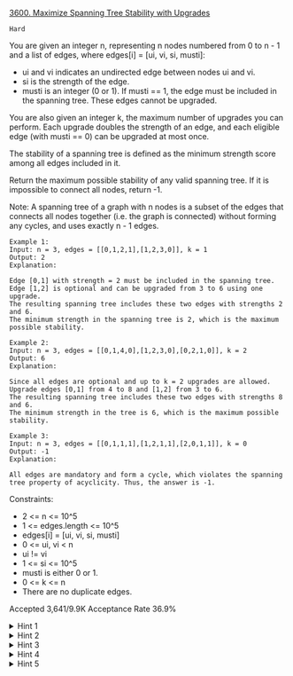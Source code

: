 [3600. Maximize Spanning Tree Stability with Upgrades](https://leetcode.com/problems/maximize-spanning-tree-stability-with-upgrades/)

`Hard`

You are given an integer n, representing n nodes numbered from 0 to n - 1 and a list of edges, where edges[i] = [ui, vi, si, musti]:

- ui and vi indicates an undirected edge between nodes ui and vi.
- si is the strength of the edge.
- musti is an integer (0 or 1). If musti == 1, the edge must be included in the spanning tree. These edges cannot be upgraded.

You are also given an integer k, the maximum number of upgrades you can perform. Each upgrade doubles the strength of an edge, and each eligible edge (with musti == 0) can be upgraded at most once.

The stability of a spanning tree is defined as the minimum strength score among all edges included in it.

Return the maximum possible stability of any valid spanning tree. If it is impossible to connect all nodes, return -1.

Note: A spanning tree of a graph with n nodes is a subset of the edges that connects all nodes together (i.e. the graph is connected) without forming any cycles, and uses exactly n - 1 edges.

```
Example 1:
Input: n = 3, edges = [[0,1,2,1],[1,2,3,0]], k = 1
Output: 2
Explanation:

Edge [0,1] with strength = 2 must be included in the spanning tree.
Edge [1,2] is optional and can be upgraded from 3 to 6 using one upgrade.
The resulting spanning tree includes these two edges with strengths 2 and 6.
The minimum strength in the spanning tree is 2, which is the maximum possible stability.

Example 2:
Input: n = 3, edges = [[0,1,4,0],[1,2,3,0],[0,2,1,0]], k = 2
Output: 6
Explanation:

Since all edges are optional and up to k = 2 upgrades are allowed.
Upgrade edges [0,1] from 4 to 8 and [1,2] from 3 to 6.
The resulting spanning tree includes these two edges with strengths 8 and 6.
The minimum strength in the tree is 6, which is the maximum possible stability.

Example 3:
Input: n = 3, edges = [[0,1,1,1],[1,2,1,1],[2,0,1,1]], k = 0
Output: -1
Explanation:

All edges are mandatory and form a cycle, which violates the spanning tree property of acyclicity. Thus, the answer is -1.
```

Constraints:

- 2 <= n <= 10^5
- 1 <= edges.length <= 10^5
- edges[i] = [ui, vi, si, musti]
- 0 <= ui, vi < n
- ui != vi
- 1 <= si <= 10^5
- musti is either 0 or 1.
- 0 <= k <= n
- There are no duplicate edges.

Accepted
3,641/9.9K
Acceptance Rate
36.9%

<details>
<summary>Hint 1</summary>

Sort the edges array in descending order of weights.

</details>
<details>
<summary>Hint 2</summary>

Try using binary search on ans.

</details>
<details>
<summary>Hint 3</summary>

Implement a chk function which first adds all the edges with must = 1, and then adds the edges with must = 0, using any remaining upgrades greedily.

</details>
<details>
<summary>Hint 4</summary>

Use a DSU with path compression and union by size/rank to maintain connected components.

</details>
<details>
<summary>Hint 5</summary>

Don't forget the case where you cannot form an MST because more than one component remains after processing all edges.

</details>